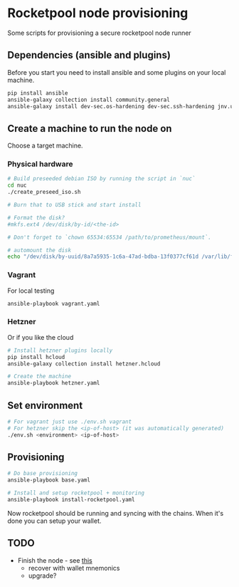 # Rocketpool node provisioning

Some scripts for provisioning a secure rocketpool node runner

## Dependencies (ansible and plugins)

Before you start you need to install ansible and some plugins on your local machine.

```bash
pip install ansible
ansible-galaxy collection install community.general
ansible-galaxy install dev-sec.os-hardening dev-sec.ssh-hardening jnv.unattended-upgrades geerlingguy.docker
```

## Create a machine to run the node on

Choose a target machine.

### Physical hardware

```bash
# Build preseeded debian ISO by running the script in `nuc`
cd nuc
./create_preseed_iso.sh

# Burn that to USB stick and start install

# Format the disk?
#mkfs.ext4 /dev/disk/by-id/<the-id>

# Don't forget to `chown 65534:65534 /path/to/prometheus/mount`.

# automount the disk
echo "/dev/disk/by-uuid/8a7a5935-1c6a-47ad-bdba-13f0377cf61d /var/lib/fast ext4 rw,relatime,stripe=8191 0 0" >> /etc/fstab
```

### Vagrant

For local testing

```bash
ansible-playbook vagrant.yaml
```

### Hetzner

Or if you like the cloud

```bash
# Install hetzner plugins locally
pip install hcloud
ansible-galaxy collection install hetzner.hcloud

# Create the machine
ansible-playbook hetzner.yaml
```

## Set environment

```bash
# For vagrant just use ./env.sh vagrant
# For hetzner skip the <ip-of-host> (it was automatically generated)
./env.sh <environment> <ip-of-host>
```

## Provisioning

```bash
# Do base provisioning
ansible-playbook base.yaml

# Install and setup rocketpool + monitoring
ansible-playbook install-rocketpool.yaml
```

Now rocketpool should be running and syncing with the chains.
When it's done you can setup your wallet.

## TODO

- Finish the node - see [this](https://rocket-pool.readthedocs.io/en/latest/smart-node/introduction.html#introduction)
  - recover with wallet mnemonics
  - upgrade?
